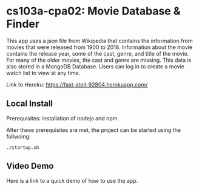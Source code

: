 # cs103a-cpa02: Movie Database & Finder

This app uses a json file from Wikipedia that contains the information from movies that were released from 1900 to 2018. Information about the movie contains the release year, some of the cast, genre, and title of the movie. For many of the older movies, the cast and genre are missing. This data is also stored in a MongoDB Database. Users can log in to create a movie watch list to view at any time. 


Link to Heroku: https://fast-atoll-92804.herokuapp.com/

## Local Install

Prerequisites: installation of nodejs and npm

After these prerequisites are met, the project can be started using the follwoing: 

``` 
./startup.sh
```

## Video Demo 

Here is a link to a quick demo of how to use the app. 